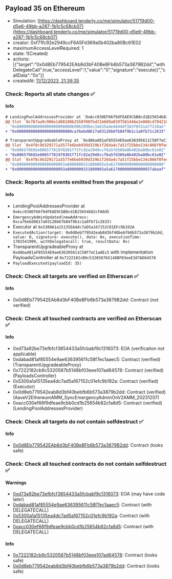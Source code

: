 ## Payload 35 on Ethereum

- Simulation: [https://dashboard.tenderly.co/me/simulator/51719d00-d5e6-49bb-a287-1b1c5c68cb07](https://dashboard.tenderly.co/me/simulator/51719d00-d5e6-49bb-a287-1b1c5c68cb07)
- creator: 0xf71fc92e2949ccF6A5Fd369a0b402ba80Bc61E02
- maximumAccessLevelRequired: 1
- state: 1(Created)
- actions: [{"target":"0x0d8Eb779542EAb8d3bF40BeBFb6b573a3879B2dd","withDelegateCall":true,"accessLevel":1,"value":"0","signature":"execute()","callData":"0x"}]
- createdAt: [11/12/2023, 21:39:35](https://etherscan.io/tx/0x2f83322d3e22016a8fd349ad1d6e4c494c3125e017e8d9c3fc5f4623a2787843)

### Check: Reports all state changes :white_check_mark:

#### Info


```diff
# LendingPoolAddressesProvider at `0xAcc030EF66f9dFEAE9CbB0cd1B25654b82cFA8d5`
@@ Slot `0x767aa9c986e1d88108b2558f00fbd21b689a0397581446e2e868cd70421026cc` @@
- "0x000000000000000000000000b9062896ec3a615a4e4444df183f0531a77218ae"
+ "0x000000000000000000000000ca76ebd8617a03126b6fb84f9b1c1a0fb71c2633"
```

```diff
# TransparentUpgradeableProxy at `0xdAbad81aF85554E9ae636395611C58F7eC1aAEc5` with implementation PayloadsController at `0x7222182cB9c5320587b5148BF03eeE107AD64578`
@@ Slot `0x4f8c9d329171a3577e6beb939d329b1f26da4c7a51f25bbe134c866f0feee945` @@
- "0x006579692e00657781970201f71fc92e2949ccf6a5fd369a0b402ba80bc61e02"
+ "0x006579692e00657781970301f71fc92e2949ccf6a5fd369a0b402ba80bc61e02"
@@ Slot `0x4f8c9d329171a3577e6beb939d329b1f26da4c7a51f25bbe134c866f0feee946` @@
- "0x000000000000000000093a8000000151800065a5a61700000000000000000000"
+ "0x000000000000000000093a8000000151800065a5a617000000000000657abaaf"
```


### Check: Reports all events emitted from the proposal :white_check_mark:

#### Info

- LendingPoolAddressesProvider at `0xAcc030EF66f9dFEAE9CbB0cd1B25654b82cFA8d5`
- `EmergencyAdminUpdated(newAddress: 0xca76ebd8617a03126b6fb84f9b1c1a0fb71c2633)`
- Executor at `0x5300A1a15135EA4dc7aD5a167152C01EFc9b192A`
- `ExecutedAction(target: 0x0d8eb779542eab8d3bf40bebfb6b573a3879b2dd, value: 0, signature: execute(), data: 0x, executionTime: 1702541999, withDelegatecall: true, resultData: 0x)`
- TransparentUpgradeableProxy at `0xdAbad81aF85554E9ae636395611C58F7eC1aAEc5` with implementation PayloadsController at `0x7222182cB9c5320587b5148BF03eeE107AD64578`
- `PayloadExecuted(payloadId: 35)`

### Check: Check all targets are verified on Etherscan :white_check_mark:

#### Info

- 0x0d8Eb779542EAb8d3bF40BeBFb6b573a3879B2dd: Contract (not verified)

### Check: Check all touched contracts are verified on Etherscan :white_check_mark:

#### Info

- 0xd73a92be73efbfcf3854433a5fcbabf9c1316073: EOA (verification not applicable)
- 0xdabad81af85554e9ae636395611c58f7ec1aaec5: Contract (verified) (TransparentUpgradeableProxy)
- 0x7222182cb9c5320587b5148bf03eee107ad64578: Contract (verified) (PayloadsController)
- 0x5300a1a15135ea4dc7ad5a167152c01efc9b192a: Contract (verified) (Executor)
- 0x0d8eb779542eab8d3bf40bebfb6b573a3879b2dd: Contract (verified) (AaveV2EthereumAMM_SyncEmergencyAdminOnV2AMM_20231207)
- 0xacc030ef66f9dfeae9cbb0cd1b25654b82cfa8d5: Contract (verified) (LendingPoolAddressesProvider)

### Check: Check all targets do not contain selfdestruct :white_check_mark:

#### Info

- [0x0d8Eb779542EAb8d3bF40BeBFb6b573a3879B2dd](https://etherscan.io/address/0x0d8Eb779542EAb8d3bF40BeBFb6b573a3879B2dd): Contract (looks safe)

### Check: Check all touched contracts do not contain selfdestruct :white_check_mark:

#### Warnings

- [0xd73a92be73efbfcf3854433a5fcbabf9c1316073](https://etherscan.io/address/0xd73a92be73efbfcf3854433a5fcbabf9c1316073): EOA (may have code later)
- [0xdabad81af85554e9ae636395611c58f7ec1aaec5](https://etherscan.io/address/0xdabad81af85554e9ae636395611c58f7ec1aaec5): Contract (with DELEGATECALL)
- [0x5300a1a15135ea4dc7ad5a167152c01efc9b192a](https://etherscan.io/address/0x5300a1a15135ea4dc7ad5a167152c01efc9b192a): Contract (with DELEGATECALL)
- [0xacc030ef66f9dfeae9cbb0cd1b25654b82cfa8d5](https://etherscan.io/address/0xacc030ef66f9dfeae9cbb0cd1b25654b82cfa8d5): Contract (with DELEGATECALL)

#### Info

- [0x7222182cb9c5320587b5148bf03eee107ad64578](https://etherscan.io/address/0x7222182cb9c5320587b5148bf03eee107ad64578): Contract (looks safe)
- [0x0d8eb779542eab8d3bf40bebfb6b573a3879b2dd](https://etherscan.io/address/0x0d8eb779542eab8d3bf40bebfb6b573a3879b2dd): Contract (looks safe)

